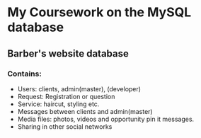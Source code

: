 # My Coursework on the MySQL database
## Barber's website database
### Contains:
- Users: clients, admin(master), (developer)
- Request: Registration or question
- Service: haircut, styling etc.
- Messages between clients and admin(master)
- Media files: photos, videos and opportunity pin it messages.
- Sharing in other social networks
 

